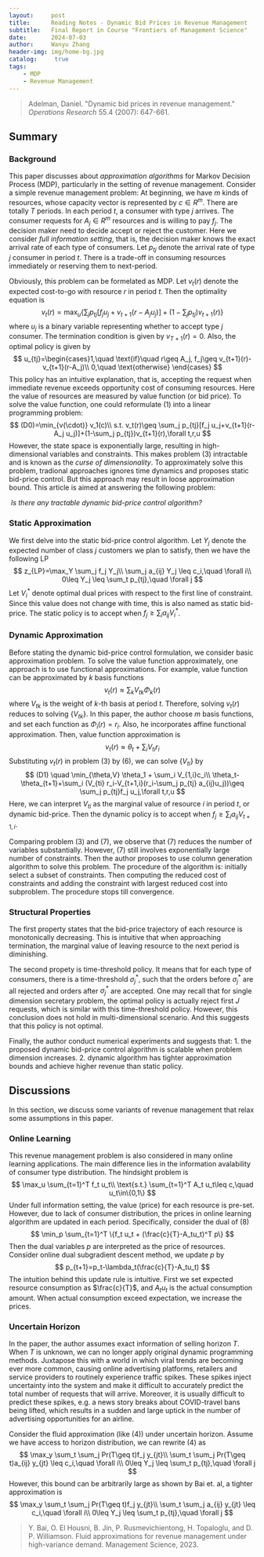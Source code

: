 ```yaml
---
layout:     post
title:      Reading Notes - Dynamic Bid Prices in Revenue Management
subtitle:   Final Report in Course "Frontiers of Management Science"
date:       2024-07-03
author:     Wanyu Zhang
header-img: img/home-bg.jpg
catalog: 	 true
tags:
    - MDP
    - Revenue Management
---
```


> Adelman, Daniel. "Dynamic bid prices in revenue management." *Operations* *Research* 55.4 (2007): 647-661.

## Summary

### Background

This paper discusses about *approximation algorithms* for Markov Decision Process (MDP), particularly in the setting of revenue management. Consider a simple revenue management problem: At beginning, we have $m$ kinds of resources, whose capacity vector is represented by $c\in R^m$. There are totally $T$ periods. In each period $t$, a consumer with type $j$ arrives. The consumer requests for $A_j \in R^m$ resources and is willing to pay $f_j$. The decision maker need to decide accept or reject the customer. Here we consider *full information setting*, that is, the decision maker knows the exact arrival rate of each type of consumers. Let $p_{tj}$ denote the arrival rate of type $j$ consumer in period $t$. There is a trade-off in consuming resources immediately or reserving them to next-period. 

Obviously, this problem can be formelated as MDP. Let $v_t(r)$ denote the expected cost-to-go with resource $r$ in period $t$. Then the optimality equation is
$$
v_t(r)=\max_{u}\{\sum_j p_{tj}[f_j u_j+v_{t+1}(r-A_j u_j)]+(1-\sum_j p_{tj})v_{t+1}(r)\}
$$
where $u_j$ is a binary variable representing whether to accept type $j$ consumer. The termination condition is given by $v_{T+1}(r)=0$. Also, the optimal policy is given by
$$
u_{tj}=\begin{cases}1,\quad \text{if}\quad r\geq A_j, f_j\geq v_{t+1}(r)-v_{t+1}(r-A_j)\\
0,\quad \text{otherwise}
\end{cases}
$$
This policy has an intuitive explanation, that is, accepting the request when immediate revenue exceeds opportunity cost of consuming resources. Here the value of resources are measured by value function (or bid price). To solve the value function, one could reformulate (1) into a linear programming problem:
$$
(D0)=\min_{v(\cdot)} v_1(c)\\
s.t. v_t(r)\geq \sum_j p_{tj}[f_j u_j+v_{t+1}(r-A_j u_j)]+(1-\sum_j p_{tj})v_{t+1}(r),\forall t,r,u
$$
However, the state space is exponentially large, resulting in high-dimensional variables and constraints. This makes problem (3) intractable and is known as the *curse of dimensionality*. To approximately solve this problem, tradional approaches ignores time dynamics and proposes static bid-price control. But this approach may result in loose approximation bound. This article is aimed at answering the following problem:

​					*Is there any tractable dynamic bid-price control algorithm?*

### Static Approximation

We first delve into the static bid-price control algorithm. Let $Y_j$ denote the expected number of class $j$ customers we plan to satisfy, then we have the following LP
$$
z_{LP}=\max_Y \sum_j f_j Y_j\\
\sum_j a_{ij} Y_j \leq c_i,\quad \forall i\\
0\leq Y_j \leq \sum_t p_{tj},\quad \forall j
$$
Let $V_i^*$ denote optimal dual prices with respect to the first line of constraint. Since this value does not change with time, this is also named as static bid-price. The static policy is to accept when $f_j \geq \sum_i a_{ij} V_i^*$. 

### Dynamic Approximation

Before stating the dynamic bid-price control formulation, we consider basic approximation problem. To solve the value function approximately, one approach is to use functional approximations. For example, value function can be approximated by $k$ basis functions
$$
v_t(r)\approx\sum_k V_{t k} \Phi_k(r)
$$
where $V_{t k}$ is the weight of $k$-th basis at period $t$. Therefore,  solving $v_t(r)$ reduces to solving $\{V_{tk}\}$. In this paper, the author choose $m$ basis functions, and set each function as $\Phi_i(r)=r_i$. Also, he incorporates affine functional approximation. Then, value function approximation is
$$
v_t(r)\approx \theta_t+\sum_i V_{t i} r_i
$$
Substituting $v_t(r)$ in problem (3) by (6), we can solve $\{V_{ti}\}$ by
$$
(D1) \quad \min_{\theta,V} \theta_1 + \sum_i V_{1,i}c_i\\
\theta_t-\theta_{t+1}+\sum_i (V_{ti} r_i-V_{t+1,i}(r_i-\sum_j p_{tj} a_{ij}u_j))\geq \sum_j p_{tj}f_j u_j,\forall t,r,u
$$
Here, we can interpret $V_{ti}$ as the marginal value of resource $i$ in period $t$, or dynamic bid-price. Then the dynamic policy is to accept when $f_j \geq \sum_i a_{ij} V_{t+1,i}$.

Comparing problem (3) and (7), we observe that (7) reduces the number of variables substantially. However, (7) still involves exponentially large number of constraints. Then the author proposes to use column generation algorithm to solve this problem. The procedure of the algorithm is: initially select a subset of constraints. Then computing the reduced cost of constraints and adding the constraint with largest reduced cost into subproblem. The procedure stops till convergence.

### Structural Properties

The first property states that the bid-price trajectory of each resource is monotonically decreasing. This is intuitive that when approaching termination, the marginal value of leaving resource to the next period is diminishing. 

The second propety is time-threshold policy. It means that for each type of consumers, there is a time-threshold $\sigma_j^*$, such that the orders before $\sigma_j^*$ are all rejected and orders after $\sigma_j^*$ are accepted. One may recall that for single dimension secretary problem, the optimal policy is actually reject first $J$ requests, which is similar with this time-threshold policy. However, this conclusion does not hold in multi-dimensional scenario. And this suggests that this policy is not optimal. 

Finally, the author conduct numerical experiments and suggests that: 1. the proposed dynamic bid-price control algorithm is scalable when problem dimension increases. 2. dynamic algorithm has tighter approximation bounds and achieve higher revenue than static policy.

## Discussions

In this section, we discuss some variants of revenue management that relax some assumptions in this paper.

### Online Learning

This revenue management problem is also considered in many online learning applications. The main difference lies in the information avalability of consumer type distribution. The hindsight problem is
$$
\max_u \sum_{t=1}^T f_t u_t\\
\text{s.t.} \sum_{t=1}^T A_t u_t\leq c,\quad u_t\in\{0,1\}
$$
Under full information setting, the value (price) for each resource is pre-set. However, due to lack of consumer distribution, the prices in online learning algorithm are updated in each period. Specifically, consider the dual of (8)
$$
\min_p \sum_{t=1}^T \{f_t u_t + (\frac{c}{T}-A_tu_t)^T p\}
$$
Then the dual variables $p$ are interpreted as the price of resources. Consider online dual subgradient descent method, we update $p$ by
$$
p_{t+1}=p_t-\lambda_t(\frac{c}{T}-A_tu_t)
$$
The intuition behind this update rule is intuitive. First we set expected resource consumption as $\frac{c}{T}$, and $A_tu_t$ is the actual consumption amount. When actual consumption exceed expectation, we increase the prices. 

### Uncertain Horizon

In the paper, the author assumes exact information of selling horizon $T$. When $T$ is unknown, we can no longer apply original dynamic programming methods. Juxtapose this with a world in which viral trends are becoming ever more common, causing online advertising platforms, retailers and service providers to routinely experience traffic spikes. These spikes inject uncertainty into the system and make it difficult to accurately predict the total number of requests that will arrive. Moreover, it is usually difficult to predict these spikes, e.g. a news story breaks about COVID-travel bans being lifted, which results in a sudden and large uptick in the number of advertising opportunities for an airline.

Consider the fluid approximation (like (4)) under uncertain horizon. Assume we have access to horizon distribution, we can rewrite (4) as 
$$
\max_y \sum_t \sum_j Pr(T\geq t)f_j y_{jt}\\
\sum_t \sum_j Pr(T\geq t)a_{ij} y_{jt} \leq c_i,\quad \forall i\\
0\leq Y_j \leq \sum_t p_{tj},\quad \forall j
$$
However, this bound can be arbitrarily large as shown by Bai et. al, a tighter approximation is
$$
\max_y \sum_t \sum_j Pr(T\geq t)f_j y_{jt}\\
\sum_t \sum_j a_{ij} y_{jt} \leq c_i,\quad \forall i\\
0\leq Y_j \leq \sum_t p_{tj},\quad \forall j
$$

> Y. Bai, O. El Housni, B. Jin, P. Rusmevichientong, H. Topaloglu, and D. P. Williamson. Fluid approximations for revenue management under high-variance demand. Management Science, 2023.
